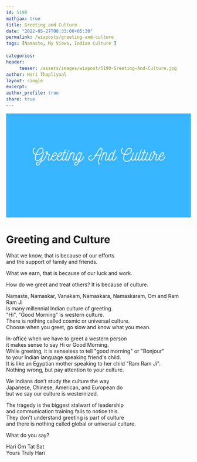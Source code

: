 ```yaml
--- 
id: 5190
mathjax: true  
title: Greeting and Culture
date: "2022-05-27T08:33:00+05:30"
permalink: /wiaposts/greeting-and-culture
tags: [Namaste, My Views, Indian Culture ]    

categories: 
header:
     teaser: /assets/images/wiapost/5190-Greeting-And-Culture.jpg
author: Hari Thapliyaal 
layout: single 
excerpt:  
author_profile: true 
share: true 
---
```


![Greeting and Culture](/assets/images/wiapost/5190-Greeting-And-Culture.jpg)     
   
# Greeting and Culture   
     
What we know, that is because of our efforts     
and the support of family and friends.     
    
What we earn, that is because of our luck and work.    
    
How do we greet and treat others? It is because of culture.    
    
Namaste, Namaskar, Vanakam, Namaskara, Namaskaram, Om and Ram Ram Ji     
is many millennial Indian culture of greeting.     
"Hi", "Good Morning" is western culture.     
There is nothing called cosmic or universal culture.     
Choose when you greet, go slow and know what you mean.    
    
In-office when we have to greet a western person     
it makes sense to say Hi or Good Morning.     
While greeting, it is senseless to tell "good morning" or "Bonjour"    
to your Indian language speaking friend's child.     
It is like an Egyptian mother speaking to her child "Ram Ram Ji".     
Nothing wrong, but pay attention to your culture.    
    
We Indians don’t study the culture the way     
Japanese, Chinese, American, and European do     
but we say our culture is westernized.    
    
The tragedy is the biggest stalwart of leadership     
and communication training fails to notice this.    
They don't understand greeting is part of culture     
and there is nothing called global or universal culture.    
    
What do you say?    
    
Hari Om Tat Sat     
Yours Truly Hari    

